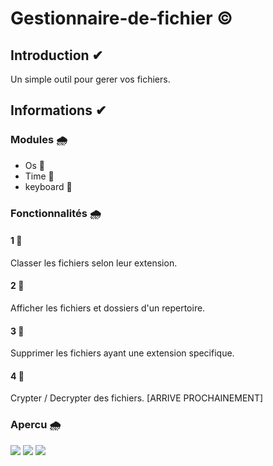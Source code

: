 # Gestionnaire-de-fichier ©

## Introduction ✔
Un simple outil pour gerer vos fichiers.

## Informations ✔
### Modules 🌧
- Os 🚩
- Time 🚩
- keyboard 🚩
### Fonctionnalités 🌧
#### 1 📄
Classer les fichiers selon leur extension.
#### 2 📄
Afficher les fichiers et dossiers d'un repertoire.
#### 3 📄
Supprimer les fichiers ayant une extension specifique.
#### 4 📄
Crypter / Decrypter des fichiers. [ARRIVE PROCHAINEMENT]
### Apercu 🌧
<img src="https://zupimages.net/up/22/06/t731.png">

<img src="https://zupimages.net/up/22/06/ckkd.png">

<img src="https://zupimages.net/up/22/06/s2ly.png" href="google.com">
